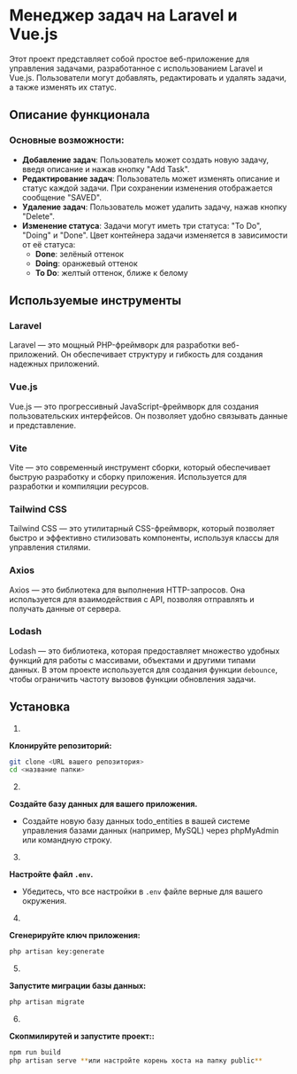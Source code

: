 # Менеджер задач на Laravel и Vue.js

Этот проект представляет собой простое веб-приложение для управления задачами, разработанное с использованием Laravel и Vue.js. Пользователи могут добавлять, редактировать и удалять задачи, а также изменять их статус.

## Описание функционала

### Основные возможности:
- **Добавление задач**: Пользователь может создать новую задачу, введя описание и нажав кнопку "Add Task".
- **Редактирование задач**: Пользователь может изменять описание и статус каждой задачи. При сохранении изменения отображается сообщение "SAVED".
- **Удаление задач**: Пользователь может удалить задачу, нажав кнопку "Delete".
- **Изменение статуса**: Задачи могут иметь три статуса: "To Do", "Doing" и "Done". Цвет контейнера задачи изменяется в зависимости от её статуса:
  - **Done**: зелёный оттенок
  - **Doing**: оранжевый оттенок
  - **To Do**: желтый оттенок, ближе к белому

## Используемые инструменты

### Laravel
Laravel — это мощный PHP-фреймворк для разработки веб-приложений. Он обеспечивает структуру и гибкость для создания надежных приложений.

### Vue.js
Vue.js — это прогрессивный JavaScript-фреймворк для создания пользовательских интерфейсов. Он позволяет удобно связывать данные и представление.

### Vite
Vite — это современный инструмент сборки, который обеспечивает быструю разработку и сборку приложения. Используется для разработки и компиляции ресурсов.

### Tailwind CSS
Tailwind CSS — это утилитарный CSS-фреймворк, который позволяет быстро и эффективно стилизовать компоненты, используя классы для управления стилями.

### Axios
Axios — это библиотека для выполнения HTTP-запросов. Она используется для взаимодействия с API, позволяя отправлять и получать данные от сервера.

### Lodash
Lodash — это библиотека, которая предоставляет множество удобных функций для работы с массивами, объектами и другими типами данных. В этом проекте используется для создания функции `debounce`, чтобы ограничить частоту вызовов функции обновления задачи.

## Установка

1. 
**Клонируйте репозиторий:**
   ```bash
   git clone <URL вашего репозитория>
   cd <название папки>
   ```

2. 
**Создайте базу данных для вашего приложения.**
   - Создайте новую базу данных todo_entities в вашей системе управления базами данных (например, MySQL) через phpMyAdmin или командную строку.

3. 
**Настройте файл `.env`.**
   - Убедитесь, что все настройки в `.env` файле верные для вашего окружения.

4. 
**Сгенерируйте ключ приложения:**
   ```bash
   php artisan key:generate
   ```

5. 
**Запустите миграции базы данных:**
   ```bash
   php artisan migrate
   ```

6. 
**Скопмилирутей и запустите проект::**
   ```bash
   npm run build
   php artisan serve **или настройте корень хоста на папку public**
   ```


